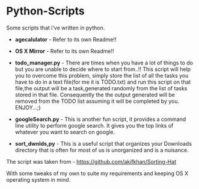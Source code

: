 Python-Scripts
==============

Some scripts that i've written in python.

* **agecalulator** - Refer to its own Readme!!

* **OS X Mirror** - Refer to its own Readme!!

* **todo_manager.py** - There are times when you have a lot of things to do but you are unable to decide where to start from..!!
This script will help you to overcome this problem, simply store the list of all the tasks you have to do in a text file(for me it is TODO.txt) and run this script on that file,the output will be a task,generated randomly from the list of tasks stored in that file.
Consequently the the output generated will be removed from the TODO list assuming it will be completed by you.
ENJOY...;)

* **googleSearch.py** - This is another fun script, it provides a command line utility to perform google search. It gives you the top links of whatever you want to search on google.

* **sort_dwnlds,py** - This is a useful script that organizes your Downloads directory that is often for most of us is unorganized and is a nuisance.

The script was taken from - https://github.com/akifkhan/Sorting-Hat

With some tweaks of my own to suite my requirements and keeping OS X operating system in mind.
